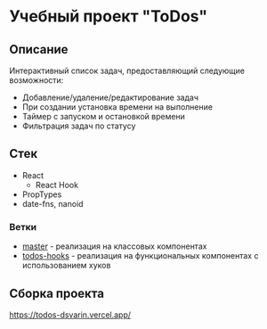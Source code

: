 # Учебный проект "ToDos"
## Описание
Интерактивный список задач, предоставляющий следующие возможности:
* Добавление/удаление/редактирование задач
* При создании установка времени на выполнение
* Таймер с запуском и остановкой времени
* Фильтрация задач по статусу

## Стек
* React
  * React Hook
* PropTypes
* date-fns, nanoid

### Ветки
* [master](https://github.com/DSvarin/todos) - реализация на классовых компонентах
* [todos-hooks](https://github.com/DSvarin/todos/tree/todos-hooks) - реализация на функциональных компонентах с использованием хуков

## Сборка проекта
https://todos-dsvarin.vercel.app/
